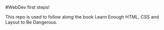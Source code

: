#WebDev first steps!

This repo is used to follow along the book Learn Enough HTML, CSS and Layout to Be Dangerous.
